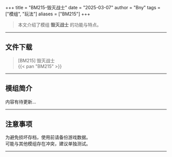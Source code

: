 +++
title = "BM215-毁灭战士"
date = "2025-03-07"
author = "Bny"
tags = ["模组", "玩法"]
aliases = ["BM215"]
+++

> 本文介绍了模组 **毁灭战士** 的功能与特点。

---

## 文件下载

> [BM215] 毁灭战士  
{{< pan "BM215" >}}  

---

## 模组简介

>  
内容有待更新...  

---

## 注意事项

>  
为避免损坏存档，使用前请备份游戏数据。  
可能与其他模组存在冲突，建议单独测试。  

---

